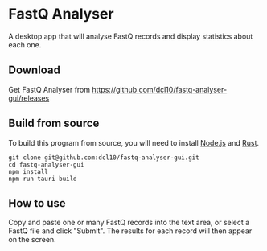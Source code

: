 # FastQ Analyser
A desktop app that will analyse FastQ records and display statistics about each one.

## Download
Get FastQ Analyser from https://github.com/dcl10/fastq-analyser-gui/releases

## Build from source
To build this program from source, you will need to install [Node.js](https://nodejs.org/en/download/) and [Rust](https://www.rust-lang.org/tools/install).

```
git clone git@github.com:dcl10/fastq-analyser-gui.git
cd fastq-analyser-gui
npm install
npm run tauri build
```

## How to use
Copy and paste one or many FastQ records into the text area, or select a FastQ file and click "Submit". The results for each record will then appear on the screen.
